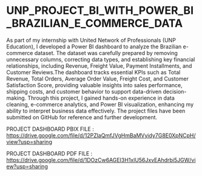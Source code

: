 # UNP_PROJECT_BI_WITH_POWER_BI_BRAZILIAN_E_COMMERCE_DATA

As part of my internship with United Network of Professionals (UNP Education), I developed a Power BI dashboard to analyze the Brazilian e-commerce dataset. The dataset was carefully prepared by removing unnecessary columns, correcting data types, and establishing key financial relationships, including Revenue, Freight Value, Payment Installments, and Customer Reviews.The dashboard tracks essential KPIs such as Total Revenue, Total Orders, Average Order Value, Freight Cost, and Customer Satisfaction Score, providing valuable insights into sales performance, shipping costs, and customer behavior to support data-driven decision-making. Through this project, I gained hands-on experience in data cleaning, e-commerce analytics, and Power BI visualization, enhancing my ability to interpret business data effectively. The project files have been submitted on GitHub for reference and further development.

PROJECT DASHBOARD PBIX FILE : https://drive.google.com/file/d/12PZlaQmfJVgHmBaMVyidy7G8E0XpNCpH/view?usp=sharing 

PROJECT DASHBOARD PDF FILE : https://drive.google.com/file/d/1DOzCw6AGEI3H1xlU56JxvEAhdrbi5JGW/view?usp=sharing
